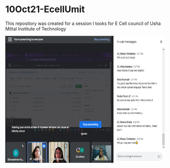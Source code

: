# 10Oct21-EcellUmit

This repository was created for a session I tooks for E Cell council of Usha Mittal Institute of Technology

<p align="center">
    <img src="assets/session-ss.png" width="800" height="400">
</p> 